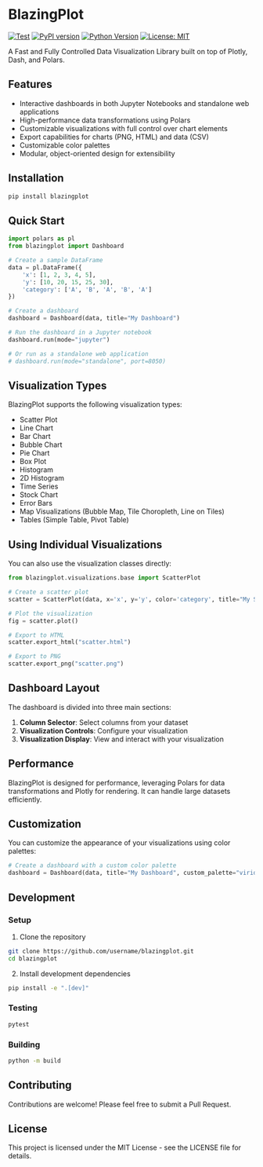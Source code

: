 # BlazingPlot

[![Test](https://github.com/username/blazingplot/actions/workflows/test.yml/badge.svg)](https://github.com/username/blazingplot/actions/workflows/test.yml)
[![PyPI version](https://badge.fury.io/py/blazingplot.svg)](https://badge.fury.io/py/blazingplot)
[![Python Version](https://img.shields.io/pypi/pyversions/blazingplot.svg)](https://pypi.org/project/blazingplot/)
[![License: MIT](https://img.shields.io/badge/License-MIT-yellow.svg)](https://opensource.org/licenses/MIT)

A Fast and Fully Controlled Data Visualization Library built on top of Plotly, Dash, and Polars.

## Features

- Interactive dashboards in both Jupyter Notebooks and standalone web applications
- High-performance data transformations using Polars
- Customizable visualizations with full control over chart elements
- Export capabilities for charts (PNG, HTML) and data (CSV)
- Customizable color palettes
- Modular, object-oriented design for extensibility

## Installation

```bash
pip install blazingplot
```

## Quick Start

```python
import polars as pl
from blazingplot import Dashboard

# Create a sample DataFrame
data = pl.DataFrame({
    'x': [1, 2, 3, 4, 5],
    'y': [10, 20, 15, 25, 30],
    'category': ['A', 'B', 'A', 'B', 'A']
})

# Create a dashboard
dashboard = Dashboard(data, title="My Dashboard")

# Run the dashboard in a Jupyter notebook
dashboard.run(mode="jupyter")

# Or run as a standalone web application
# dashboard.run(mode="standalone", port=8050)
```

## Visualization Types

BlazingPlot supports the following visualization types:

- Scatter Plot
- Line Chart
- Bar Chart
- Bubble Chart
- Pie Chart
- Box Plot
- Histogram
- 2D Histogram
- Time Series
- Stock Chart
- Error Bars
- Map Visualizations (Bubble Map, Tile Choropleth, Line on Tiles)
- Tables (Simple Table, Pivot Table)

## Using Individual Visualizations

You can also use the visualization classes directly:

```python
from blazingplot.visualizations.base import ScatterPlot

# Create a scatter plot
scatter = ScatterPlot(data, x='x', y='y', color='category', title="My Scatter Plot")

# Plot the visualization
fig = scatter.plot()

# Export to HTML
scatter.export_html("scatter.html")

# Export to PNG
scatter.export_png("scatter.png")
```

## Dashboard Layout

The dashboard is divided into three main sections:

1. **Column Selector**: Select columns from your dataset
2. **Visualization Controls**: Configure your visualization
3. **Visualization Display**: View and interact with your visualization

## Performance

BlazingPlot is designed for performance, leveraging Polars for data transformations
and Plotly for rendering. It can handle large datasets efficiently.

## Customization

You can customize the appearance of your visualizations using color palettes:

```python
# Create a dashboard with a custom color palette
dashboard = Dashboard(data, title="My Dashboard", custom_palette="viridis")
```

## Development

### Setup

1. Clone the repository
```bash
git clone https://github.com/username/blazingplot.git
cd blazingplot
```

2. Install development dependencies
```bash
pip install -e ".[dev]"
```

### Testing

```bash
pytest
```

### Building

```bash
python -m build
```

## Contributing

Contributions are welcome! Please feel free to submit a Pull Request.

## License

This project is licensed under the MIT License - see the LICENSE file for details.
